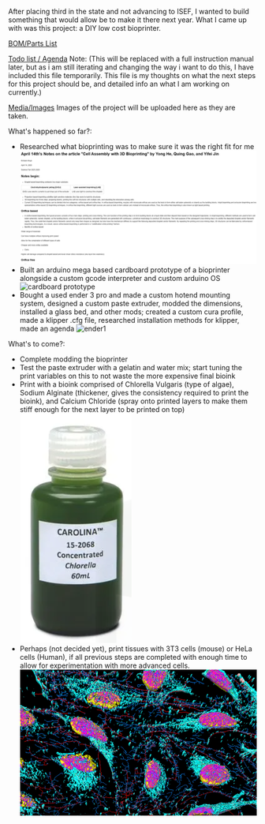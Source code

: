 After placing third in the state and not advancing to ISEF, I wanted to build something that would allow be to make it there next year. What I came up with was this project: a DIY low cost bioprinter.

[BOM/Parts List](expenses.csv)

[Todo list / Agenda](plan.md) Note: (This will be replaced with a full instruction manual later, but as i am still iterating and changing the way i want to do this, I have included this file temporarily. This file is my thoughts on what the next steps for this project should be, and detailed info an what I am working on currently.)

[Media/Images](media) Images of the project will be uploaded here as they are taken.

What's happened so far?:

- Researched what bioprinting was to make sure it was the right fit for me
![Screenshot of notes](<media/Screenshot of aprils notes.png>)
- Built an arduino mega based cardboard prototype of a bioprinter alongside a custom gcode interpreter and custom arduino OS
![cardboard prototype](media/IMG_3188.JPEG)
- Bought a used ender 3 pro and made a custom hotend mounting system, designed a custom paste extruder, modded the dimensions, installed a glass bed, and other mods; created a custom cura profile, made a klipper .cfg file, researched installation methods for klipper, made an agenda
![ender1](media/IMG_3181.JPEG)

What's to come?:

- Complete modding the bioprinter
- Test the paste extruder with a gelatin and water mix; start tuning the print variables on this to not waste the more expensive final bioink
- Print with a bioink comprised of Chlorella Vulgaris (type of algae), Sodium Alginate (thickener, gives the consistency required to print the bioink), and Calcium Chloride (spray onto printed layers to make them stiff enough for the next layer to be printed on top)
![chlorella vulgaris stock photo](media/Chlorella_vulgaris_stock_photo_for_readme.png)
- Perhaps (not decided yet), print tissues with 3T3 cells (mouse) or HeLa cells (Human), if all previous steps are completed with enough time to allow for experimentation with more advanced cells.
![HeLa generic internet image](media/HeLa_Cells_generic_internet_image_for_readme.png)
